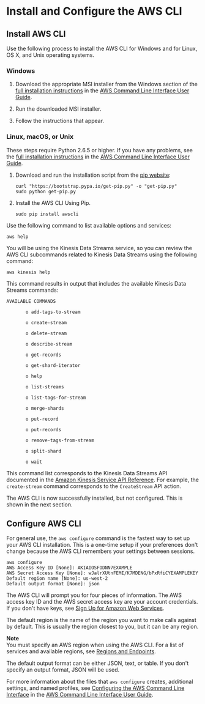# Install and Configure the AWS CLI<a name="kinesis-tutorial-cli-installation"></a>

## Install AWS CLI<a name="install-cli"></a>

Use the following process to install the AWS CLI for Windows and for Linux, OS X, and Unix operating systems\.

### Windows<a name="install-cli-windows"></a>

1. Download the appropriate MSI installer from the Windows section of the [full installation instructions](http://docs.aws.amazon.com/cli/latest/userguide/installing.html) in the [AWS Command Line Interface User Guide](http://docs.aws.amazon.com/cli/latest/userguide/)\.

1. Run the downloaded MSI installer\.

1. Follow the instructions that appear\.

### Linux, macOS, or Unix<a name="install-cli-unix"></a>

These steps require Python 2\.6\.5 or higher\. If you have any problems, see the [full installation instructions](http://docs.aws.amazon.com/cli/latest/userguide/installing.html) in the [AWS Command Line Interface User Guide](http://docs.aws.amazon.com/cli/latest/userguide/)\. 

1. Download and run the installation script from the [pip website](https://pip.pypa.io/en/latest/installing.html): 

   ```
   curl "https://bootstrap.pypa.io/get-pip.py" -o "get-pip.py"
   sudo python get-pip.py
   ```

1. Install the AWS CLI Using Pip\.

   ```
   sudo pip install awscli
   ```

 Use the following command to list available options and services: 

```
aws help
```

You will be using the Kinesis Data Streams service, so you can review the AWS CLI subcommands related to Kinesis Data Streams using the following command:

```
aws kinesis help
```

This command results in output that includes the available Kinesis Data Streams commands:

```
AVAILABLE COMMANDS

       o add-tags-to-stream

       o create-stream

       o delete-stream

       o describe-stream

       o get-records

       o get-shard-iterator

       o help

       o list-streams

       o list-tags-for-stream

       o merge-shards

       o put-record

       o put-records

       o remove-tags-from-stream

       o split-shard

       o wait
```

 This command list corresponds to the Kinesis Data Streams API documented in the [Amazon Kinesis Service API Reference](http://docs.aws.amazon.com/kinesis/latest/APIReference/)\. For example, the `create-stream` command corresponds to the `CreateStream` API action\. 

 The AWS CLI is now successfully installed, but not configured\. This is shown in the next section\. 

## Configure AWS CLI<a name="config-cli"></a>

 For general use, the `aws configure` command is the fastest way to set up your AWS CLI installation\. This is a one\-time setup if your preferences don't change because the AWS CLI remembers your settings between sessions\. 

```
aws configure
AWS Access Key ID [None]: AKIAIOSFODNN7EXAMPLE
AWS Secret Access Key [None]: wJalrXUtnFEMI/K7MDENG/bPxRfiCYEXAMPLEKEY
Default region name [None]: us-west-2
Default output format [None]: json
```

 The AWS CLI will prompt you for four pieces of information\. The AWS access key ID and the AWS secret access key are your account credentials\. If you don't have keys, see [Sign Up for Amazon Web Services](http://docs.aws.amazon.com/cli/latest/userguide/cli-chap-getting-set-up.html#cli-signup)\. 

 The default region is the name of the region you want to make calls against by default\. This is usually the region closest to you, but it can be any region\. 

**Note**  
You must specify an AWS region when using the AWS CLI\. For a list of services and available regions, see [Regions and Endpoints](http://docs.aws.amazon.com/general/latest/gr/rande.html)\. 

 The default output format can be either JSON, text, or table\. If you don't specify an output format, JSON will be used\. 

 For more information about the files that `aws configure` creates, additional settings, and named profiles, see [Configuring the AWS Command Line Interface](http://docs.aws.amazon.com/cli/latest/userguide/cli-chap-getting-started.html) in the [AWS Command Line Interface User Guide](http://docs.aws.amazon.com/cli/latest/userguide/)\. 